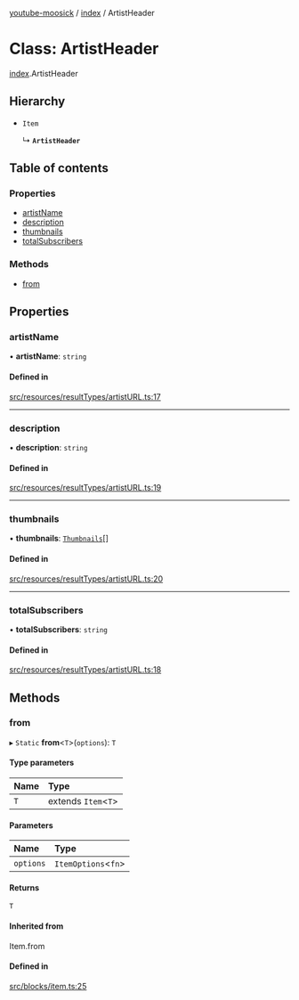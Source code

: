 [youtube-moosick](../README.md) / [index](../modules/index.md) / ArtistHeader

# Class: ArtistHeader

[index](../modules/index.md).ArtistHeader

## Hierarchy

- `Item`

  ↳ **`ArtistHeader`**

## Table of contents

### Properties

- [artistName](index.ArtistHeader.md#artistname)
- [description](index.ArtistHeader.md#description)
- [thumbnails](index.ArtistHeader.md#thumbnails)
- [totalSubscribers](index.ArtistHeader.md#totalsubscribers)

### Methods

- [from](index.ArtistHeader.md#from)

## Properties

### artistName

• **artistName**: `string`

#### Defined in

[src/resources/resultTypes/artistURL.ts:17](https://github.com/EvasiveXkiller/youtube-moosick/blob/cfe2213/src/resources/resultTypes/artistURL.ts#L17)

___

### description

• **description**: `string`

#### Defined in

[src/resources/resultTypes/artistURL.ts:19](https://github.com/EvasiveXkiller/youtube-moosick/blob/cfe2213/src/resources/resultTypes/artistURL.ts#L19)

___

### thumbnails

• **thumbnails**: [`Thumbnails`](index.Thumbnails.md)[]

#### Defined in

[src/resources/resultTypes/artistURL.ts:20](https://github.com/EvasiveXkiller/youtube-moosick/blob/cfe2213/src/resources/resultTypes/artistURL.ts#L20)

___

### totalSubscribers

• **totalSubscribers**: `string`

#### Defined in

[src/resources/resultTypes/artistURL.ts:18](https://github.com/EvasiveXkiller/youtube-moosick/blob/cfe2213/src/resources/resultTypes/artistURL.ts#L18)

## Methods

### from

▸ `Static` **from**<`T`\>(`options`): `T`

#### Type parameters

| Name | Type |
| :------ | :------ |
| `T` | extends `Item`<`T`\> |

#### Parameters

| Name | Type |
| :------ | :------ |
| `options` | `ItemOptions`<`fn`\> |

#### Returns

`T`

#### Inherited from

Item.from

#### Defined in

[src/blocks/item.ts:25](https://github.com/EvasiveXkiller/youtube-moosick/blob/cfe2213/src/blocks/item.ts#L25)
